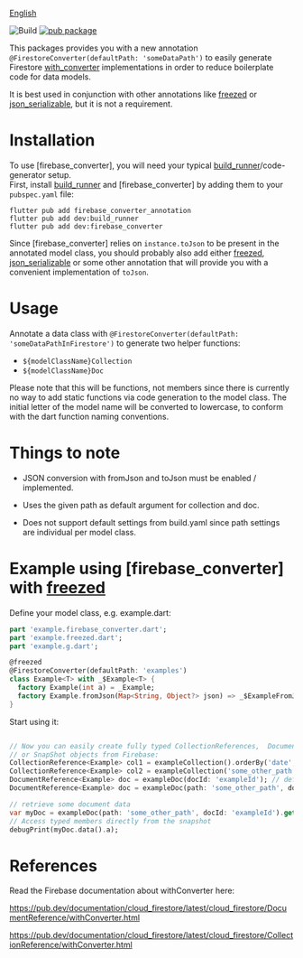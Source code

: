 [English](https://github.com/Aurangseb/firestore_converterWithFbConverter/blob/master/packages/firestore_converter/README.md) 

![Build](https://github.com/Aurangseb/firestore_converterWithFbConverter/workflows/Build/badge.svg)
[![pub package](https://img.shields.io/pub/v/firestore_converter.svg)](https://pub.dartlang.org/packages/firestore_converter)

This packages provides you with a new annotation `@FirestoreConverter(defaultPath: 'someDataPath')` to easily generate Firestore [with_converter] implementations 
in order to reduce boilerplate code for data models.

It is best used in conjunction with other annotations like [freezed] or [json_serializable], 
but it is not a requirement.

# Installation

To use [firebase_converter], you will need your typical [build_runner]/code-generator setup.\
First, install [build_runner] and [firebase_converter] by adding them to your `pubspec.yaml` file:

```console
flutter pub add firebase_converter_annotation
flutter pub add dev:build_runner
flutter pub add dev:firebase_converter
```

Since [firebase_converter] relies on `instance.toJson` to be present in the annotated model class, 
you should probably also add either [freezed], [json_serializable] or some other annotation that will
provide you with a convenient implementation of `toJson`. 

# Usage

Annotate a data class with `@FirestoreConverter(defaultPath: 'someDataPathInFirestore')` to generate two 
helper functions:

* `${modelClassName}Collection` 
* `${modelClassName}Doc` 

Please note that this will be functions, not members since there is currently no way to add 
static functions via code generation to the model class. The initial letter of the model 
name will be converted to lowercase, to conform with the dart function naming conventions. 

# Things to note

* JSON conversion with fromJson and toJson must be enabled / implemented.

* Uses the given path as default argument for collection and doc.

* Does not support default settings from build.yaml since path settings are individual per model class.

# Example using [firebase_converter] with [freezed]

Define your model class, e.g. example.dart:

```dart
part 'example.firebase_converter.dart';
part 'example.freezed.dart';
part 'example.g.dart';

@freezed
@FirestoreConverter(defaultPath: 'examples')
class Example<T> with _$Example<T> {
  factory Example(int a) = _Example;
  factory Example.fromJson(Map<String, Object?> json) => _$ExampleFromJson(json);
}
```


Start using it:
```dart

// Now you can easily create fully typed CollectionReferences,  DocumentReferences,
// or SnapShot objects from Firebase:
CollectionReference<Example> col1 = exampleCollection().orderBy('date', descending: true); // defaults to annotated path 'examples'
CollectionReference<Example> col2 = exampleCollection('some_other_path').orderBy('a', descending: true);
DocumentReference<Example> doc = exampleDoc(docId: 'exampleId'); // defaults to annotated path 'examples'
DocumentReference<Example> doc = exampleDoc(path: 'some_other_path', docId: 'exampleId');

// retrieve some document data
var myDoc = exampleDoc(path: 'some_other_path', docId: 'exampleId').get();
// Access typed members directly from the snapshot
debugPrint(myDoc.data().a);
```

# References

Read the Firebase documentation about withConverter here:

https://pub.dev/documentation/cloud_firestore/latest/cloud_firestore/DocumentReference/withConverter.html

https://pub.dev/documentation/cloud_firestore/latest/cloud_firestore/CollectionReference/withConverter.html


[freezed]: https://pub.dev/packages/freezed
[json_serializable]: https://pub.dev/packages/json_serializable
[with_converter]: https://pub.dev/documentation/cloud_firestore/latest/cloud_firestore/CollectionReference/withConverter.html
[build_runner]: https://pub.dev/packages/build_runner
[firestore_converter]: https://pub.dev/packages/firestore_converter
[firestore_converter_annotation]: https://pub.dev/packages/firestore_converter_annotation
